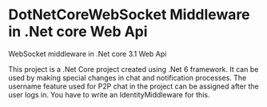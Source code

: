 # DotNetCoreWebSocket Middleware in .Net core Web Api
WebSocket middleware in .Net core 3.1 Web Api

This project is a .Net Core project created using .Net 6 framework.
It can be used by making special changes in chat and notification processes.
The username feature used for P2P chat in the project can be assigned after the user logs in.
You have to write an IdentityMiddleware for this.

